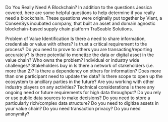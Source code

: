 Do You Really Need A Blockchain?
In addition to the questions Jessica covered, here are some helpful questions to help determine if you really need a blockchain. These questions were originally put together by Viant, a ConsenSys incubated company, that built an asset and domain agnostic blockchain-based supply chain platform TraSeable Solutions.

Problem of Value Identification
Is there a need to share information, credentials or value with others?
Is trust a critical requirement to the process?
Do you need to prove to others you are transacting/reporting accurately?
Is there potential to monetize the data or digital asset in the value chain?
Who owns the problem? Individual or industry wide challenges?
Stakeholders buy in
Is there a network of stakeholders (i.e. more than 2)?
Is there a dependency on others for information?
Does more than one participant need to update the data?
Is there scope to open up the ecosystem to ancillary parties in the future?
Are you working with other industry players on any activities?
Technical considerations
Is there any ongoing need or future requirements for high data throughput?
Do you rely or use public data sources to make decisions?
Do you need to store a particularly rich/complex data structure?
Do you need to digitize assets in your value chain?
Do you need transaction privacy? Do you need anonymity?
